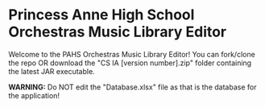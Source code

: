 # Princess Anne High School Orchestras Music Library Editor

Welcome to the PAHS Orchestras Music Library Editor! You can fork/clone the repo OR download the "CS IA [version number].zip" folder containing the latest JAR executable.

**WARNING:** Do NOT edit the "Database.xlsx" file as that is the database for the application!